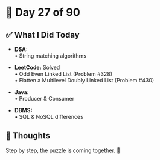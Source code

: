 # 📅 Day 27 of 90

## ✅ What I Did Today
- **DSA:**  
  • String matching algorithms  

- **LeetCode:** Solved  
  • Odd Even Linked List (Problem #328)  
  • Flatten a Multilevel Doubly Linked List (Problem #430)  

- **Java:**  
  • Producer & Consumer  

- **DBMS:**  
  • SQL & NoSQL differences  

## 💭 Thoughts
Step by step, the puzzle is coming together. 🧩
